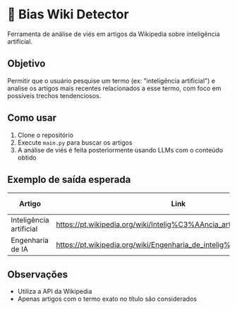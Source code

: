 # 🧠 Bias Wiki Detector

Ferramenta de análise de viés em artigos da Wikipedia sobre inteligência artificial.

## Objetivo
Permitir que o usuário pesquise um termo (ex: "inteligência artificial") e analise os artigos mais recentes relacionados a esse termo, com foco em possíveis trechos tendenciosos.

## Como usar

1. Clone o repositório
2. Execute `main.py` para buscar os artigos
3. A análise de viés é feita posteriormente usando LLMs com o conteúdo obtido

## Exemplo de saída esperada
| Artigo                        | Link                                                       | Data de edição         |
|------------------------------|------------------------------------------------------------|------------------------|
| Inteligência artificial      | https://pt.wikipedia.org/wiki/Intelig%C3%AAncia_artificial | 2025-06-15T00:24:45Z   |
| Engenharia de IA             | https://pt.wikipedia.org/wiki/Engenharia_de_intelig%C3%AAncia_artificial | 2025-06-10T18:31:02Z   |

## Observações
- Utiliza a API da Wikipedia
- Apenas artigos com o termo exato no título são considerados
